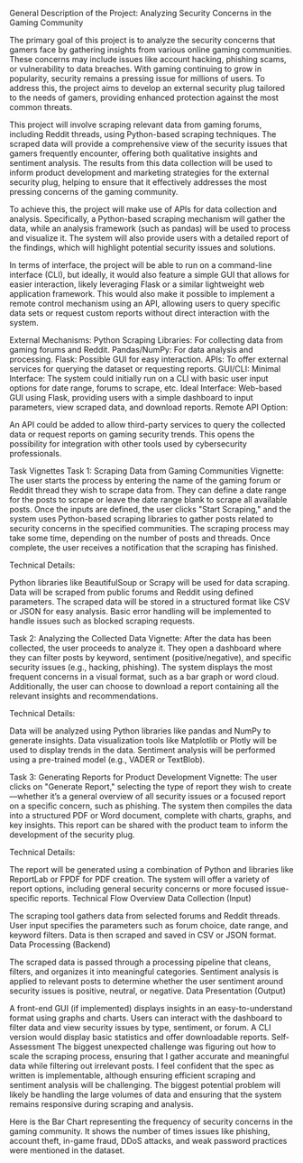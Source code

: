General Description of the Project: Analyzing Security Concerns in the Gaming Community

The primary goal of this project is to analyze the security concerns that gamers face by gathering insights from various online gaming communities. These concerns may include issues like account hacking, phishing scams, or vulnerability to data breaches. With gaming continuing to grow in popularity, security remains a pressing issue for millions of users. To address this, the project aims to develop an external security plug tailored to the needs of gamers, providing enhanced protection against the most common threats.

This project will involve scraping relevant data from gaming forums, including Reddit threads, using Python-based scraping techniques. The scraped data will provide a comprehensive view of the security issues that gamers frequently encounter, offering both qualitative insights and sentiment analysis. The results from this data collection will be used to inform product development and marketing strategies for the external security plug, helping to ensure that it effectively addresses the most pressing concerns of the gaming community.

To achieve this, the project will make use of APIs for data collection and analysis. Specifically, a Python-based scraping mechanism will gather the data, while an analysis framework (such as pandas) will be used to process and visualize it. The system will also provide users with a detailed report of the findings, which will highlight potential security issues and solutions.

In terms of interface, the project will be able to run on a command-line interface (CLI), but ideally, it would also feature a simple GUI that allows for easier interaction, likely leveraging Flask or a similar lightweight web application framework. This would also make it possible to implement a remote control mechanism using an API, allowing users to query specific data sets or request custom reports without direct interaction with the system.

External Mechanisms:
Python Scraping Libraries: For collecting data from gaming forums and Reddit.
Pandas/NumPy: For data analysis and processing.
Flask: Possible GUI for easy interaction.
APIs: To offer external services for querying the dataset or requesting reports.
GUI/CLI:
Minimal Interface: The system could initially run on a CLI with basic user input options for date range, forums to scrape, etc.
Ideal Interface: Web-based GUI using Flask, providing users with a simple dashboard to input parameters, view scraped data, and download reports.
Remote API Option:

An API could be added to allow third-party services to query the collected data or request reports on gaming security trends. This opens the possibility for integration with other tools used by cybersecurity professionals.

Task Vignettes
Task 1: Scraping Data from Gaming Communities
Vignette:
The user starts the process by entering the name of the gaming forum or Reddit thread they wish to scrape data from. They can define a date range for the posts to scrape or leave the date range blank to scrape all available posts. Once the inputs are defined, the user clicks "Start Scraping," and the system uses Python-based scraping libraries to gather posts related to security concerns in the specified communities. The scraping process may take some time, depending on the number of posts and threads. Once complete, the user receives a notification that the scraping has finished.

Technical Details:

Python libraries like BeautifulSoup or Scrapy will be used for data scraping.
Data will be scraped from public forums and Reddit using defined parameters.
The scraped data will be stored in a structured format like CSV or JSON for easy analysis.
Basic error handling will be implemented to handle issues such as blocked scraping requests.

Task 2: Analyzing the Collected Data
Vignette:
After the data has been collected, the user proceeds to analyze it. They open a dashboard where they can filter posts by keyword, sentiment (positive/negative), and specific security issues (e.g., hacking, phishing). The system displays the most frequent concerns in a visual format, such as a bar graph or word cloud. Additionally, the user can choose to download a report containing all the relevant insights and recommendations.

Technical Details:

Data will be analyzed using Python libraries like pandas and NumPy to generate insights.
Data visualization tools like Matplotlib or Plotly will be used to display trends in the data.
Sentiment analysis will be performed using a pre-trained model (e.g., VADER or TextBlob).

Task 3: Generating Reports for Product Development
Vignette:
The user clicks on "Generate Report," selecting the type of report they wish to create—whether it’s a general overview of all security issues or a focused report on a specific concern, such as phishing. The system then compiles the data into a structured PDF or Word document, complete with charts, graphs, and key insights. This report can be shared with the product team to inform the development of the security plug.

Technical Details:

The report will be generated using a combination of Python and libraries like ReportLab or FPDF for PDF creation.
The system will offer a variety of report options, including general security concerns or more focused issue-specific reports.
Technical Flow Overview
Data Collection (Input)

The scraping tool gathers data from selected forums and Reddit threads. User input specifies the parameters such as forum choice, date range, and keyword filters. Data is then scraped and saved in CSV or JSON format.
Data Processing (Backend)

The scraped data is passed through a processing pipeline that cleans, filters, and organizes it into meaningful categories. Sentiment analysis is applied to relevant posts to determine whether the user sentiment around security issues is positive, neutral, or negative.
Data Presentation (Output)

A front-end GUI (if implemented) displays insights in an easy-to-understand format using graphs and charts. Users can interact with the dashboard to filter data and view security issues by type, sentiment, or forum. A CLI version would display basic statistics and offer downloadable reports.
Self-Assessment
The biggest unexpected challenge was figuring out how to scale the scraping process, ensuring that I gather accurate and meaningful data while filtering out irrelevant posts. I feel confident that the spec as written is implementable, although ensuring efficient scraping and sentiment analysis will be challenging. The biggest potential problem will likely be handling the large volumes of data and ensuring that the system remains responsive during scraping and analysis.



Here is the Bar Chart representing the frequency of security concerns in the gaming community. It shows the number of times issues like phishing, account theft, in-game fraud, DDoS attacks, and weak password practices were mentioned in the dataset.






